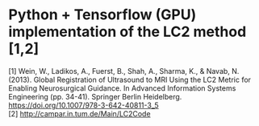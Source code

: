 # Python + Tensorflow (GPU) implementation of the LC2 method [1,2]

[1] Wein, W., Ladikos, A., Fuerst, B., Shah, A., Sharma, K., & Navab, N. (2013). Global Registration of Ultrasound to 
MRI Using the LC2 Metric for Enabling Neurosurgical Guidance. In Advanced Information Systems Engineering (pp. 34-41). 
Springer Berlin Heidelberg. https://doi.org/10.1007/978-3-642-40811-3_5 \
[2] http://campar.in.tum.de/Main/LC2Code

